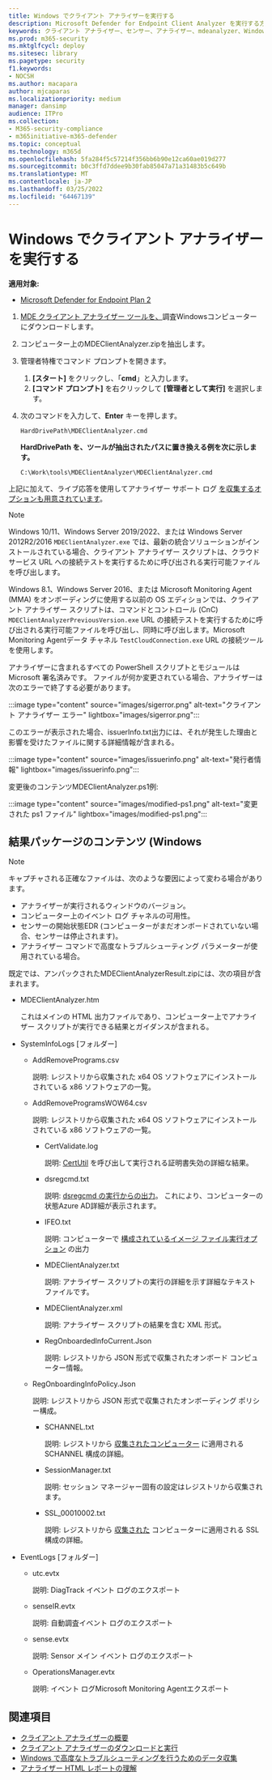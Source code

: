```yaml
---
title: Windows でクライアント アナライザーを実行する
description: Microsoft Defender for Endpoint Client Analyzer を実行する方法については、Windows。
keywords: クライアント アナライザー、センサー、アナライザー、mdeanalyzer、Windows のトラブルシューティング
ms.prod: m365-security
ms.mktglfcycl: deploy
ms.sitesec: library
ms.pagetype: security
f1.keywords:
- NOCSH
ms.author: macapara
author: mjcaparas
ms.localizationpriority: medium
manager: dansimp
audience: ITPro
ms.collection:
- M365-security-compliance
- m365initiative-m365-defender
ms.topic: conceptual
ms.technology: m365d
ms.openlocfilehash: 5fa284f5c57214f356bb6b90e12ca60ae019d277
ms.sourcegitcommit: b0c3ffd7ddee9b30fab85047a71a31483b5c649b
ms.translationtype: MT
ms.contentlocale: ja-JP
ms.lasthandoff: 03/25/2022
ms.locfileid: "64467139"
---
```

# <a name="run-the-client-analyzer-on-windows"></a>Windows でクライアント アナライザーを実行する

**適用対象:**
- [Microsoft Defender for Endpoint Plan 2](https://go.microsoft.com/fwlink/p/?linkid=2154037)

1. [MDE クライアント アナライザー ツールを、](https://aka.ms/mdatpanalyzer)調査Windowsコンピューターにダウンロードします。

2. コンピューター上のMDEClientAnalyzer.zipを抽出します。

3. 管理者特権でコマンド プロンプトを開きます。
    1. **[スタート]** をクリックし、「**cmd**」と入力します。
    2. **[コマンド プロンプト]** を右クリックして **[管理者として実行]** を選択します。

4. 次のコマンドを入力して、**Enter** キーを押します。

   ```dos
   HardDrivePath\MDEClientAnalyzer.cmd
   ```

   **HardDrivePath を、ツールが抽出されたパスに置き換える例を次に示します。**

   ```dos
   C:\Work\tools\MDEClientAnalyzer\MDEClientAnalyzer.cmd
   ```

上記に加えて、ライブ応答を使用してアナライザー サポート ログ [を収集するオプションも用意されています](troubleshoot-collect-support-log.md)。

> [!NOTE]
> Windows 10/11、Windows Server 2019/2022、または Windows Server 2012R2/2016 [](configure-server-endpoints.md#new-windows-server-2012-r2-and-2016-functionality-in-the-modern-unified-solution-preview) `MDEClientAnalyzer.exe` では、最新の統合ソリューションがインストールされている場合、クライアント アナライザー スクリプトは、クラウド サービス URL への接続テストを実行するために呼び出される実行可能ファイルを呼び出します。
>
> Windows 8.1、Windows Server 2016、または Microsoft Monitoring Agent (MMA) をオンボーディングに使用する以前の OS エディションでは、クライアント アナライザー スクリプトは、コマンドとコントロール (CnC) `MDEClientAnalyzerPreviousVersion.exe` URL の接続テストを実行するために呼び出される実行可能ファイルを呼び出し、同時に呼び出します。Microsoft Monitoring Agentデータ チャネル `TestCloudConnection.exe` URL の接続ツールを使用します。


アナライザーに含まれるすべての PowerShell スクリプトとモジュールは Microsoft 署名済みです。
ファイルが何か変更されている場合、アナライザーは次のエラーで終了する必要があります。

:::image type="content" source="images/sigerror.png" alt-text="クライアント アナライザー エラー" lightbox="images/sigerror.png":::


このエラーが表示された場合、issuerInfo.txt出力には、それが発生した理由と影響を受けたファイルに関する詳細情報が含まれる。

:::image type="content" source="images/issuerinfo.png" alt-text="発行者情報" lightbox="images/issuerinfo.png":::


変更後のコンテンツMDEClientAnalyzer.ps1例:

:::image type="content" source="images/modified-ps1.png" alt-text="変更された ps1 ファイル" lightbox="images/modified-ps1.png":::



## <a name="result-package-contents-on-windows"></a>結果パッケージのコンテンツ (Windows

> [!NOTE]
> キャプチャされる正確なファイルは、次のような要因によって変わる場合があります。
>
> - アナライザーが実行されるウィンドウのバージョン。
> - コンピューター上のイベント ログ チャネルの可用性。
> - センサーの開始状態EDR (コンピューターがまだオンボードされていない場合、センサーは停止されます)。
> - アナライザー コマンドで高度なトラブルシューティング パラメーターが使用されている場合。

既定では、アンパックされたMDEClientAnalyzerResult.zipには、次の項目が含まれます。

- MDEClientAnalyzer.htm

  これはメインの HTML 出力ファイルであり、コンピューター上でアナライザー スクリプトが実行できる結果とガイダンスが含まれる。

- SystemInfoLogs \[フォルダー\]
  - AddRemovePrograms.csv

    説明: レジストリから収集された x64 OS ソフトウェアにインストールされている x86 ソフトウェアの一覧。

  - AddRemoveProgramsWOW64.csv

    説明: レジストリから収集された x64 OS ソフトウェアにインストールされている x86 ソフトウェアの一覧。

    - CertValidate.log

      説明: [CertUtil](/windows-server/administration/windows-commands/certutil) を呼び出して実行される証明書失効の詳細な結果。

    - dsregcmd.txt

      説明: [dsregcmd の実行からの出力](/azure/active-directory/devices/troubleshoot-device-dsregcmd)。 これにより、コンピューターの状態Azure AD詳細が表示されます。

    - IFEO.txt

      説明: コンピューターで [構成されているイメージ ファイル実行オプション](/previous-versions/windows/desktop/xperf/image-file-execution-options) の出力

    - MDEClientAnalyzer.txt

      説明: アナライザー スクリプトの実行の詳細を示す詳細なテキスト ファイルです。

    - MDEClientAnalyzer.xml

      説明: アナライザー スクリプトの結果を含む XML 形式。

    - RegOnboardedInfoCurrent.Json

      説明: レジストリから JSON 形式で収集されたオンボード コンピューター情報。

  - RegOnboardingInfoPolicy.Json

    説明: レジストリから JSON 形式で収集されたオンボーディング ポリシー構成。

    - SCHANNEL.txt

      説明: レジストリから [収集されたコンピューター](/windows-server/security/tls/manage-tls) に適用される SCHANNEL 構成の詳細。

    - SessionManager.txt

      説明: セッション マネージャー固有の設定はレジストリから収集されます。

    - SSL_00010002.txt

      説明: レジストリから [収集された](/windows-server/security/tls/manage-tls) コンピューターに適用される SSL 構成の詳細。

- EventLogs [フォルダー]

  - utc.evtx

    説明: DiagTrack イベント ログのエクスポート

  - senseIR.evtx

    説明: 自動調査イベント ログのエクスポート

  - sense.evtx

    説明: Sensor メイン イベント ログのエクスポート

  - OperationsManager.evtx

    説明: イベント ログMicrosoft Monitoring Agentエクスポート




## <a name="see-also"></a>関連項目

- [クライアント アナライザーの概要](overview-client-analyzer.md)
- [クライアント アナライザーのダウンロードと実行](download-client-analyzer.md)
- [Windows で高度なトラブルシューティングを行うためのデータ収集](data-collection-analyzer.md)
- [アナライザー HTML レポートの理解](analyzer-report.md)
